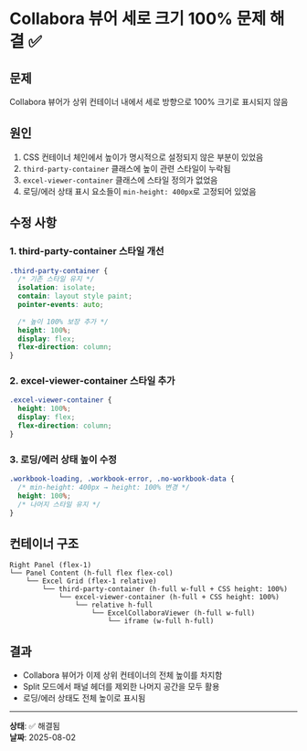 # Collabora 뷰어 세로 크기 100% 문제 해결 ✅

## 문제
Collabora 뷰어가 상위 컨테이너 내에서 세로 방향으로 100% 크기로 표시되지 않음

## 원인
1. CSS 컨테이너 체인에서 높이가 명시적으로 설정되지 않은 부분이 있었음
2. `third-party-container` 클래스에 높이 관련 스타일이 누락됨
3. `excel-viewer-container` 클래스에 스타일 정의가 없었음
4. 로딩/에러 상태 표시 요소들이 `min-height: 400px`로 고정되어 있었음

## 수정 사항

### 1. third-party-container 스타일 개선
```css
.third-party-container {
  /* 기존 스타일 유지 */
  isolation: isolate;
  contain: layout style paint;
  pointer-events: auto;
  
  /* 높이 100% 보장 추가 */
  height: 100%;
  display: flex;
  flex-direction: column;
}
```

### 2. excel-viewer-container 스타일 추가
```css
.excel-viewer-container {
  height: 100%;
  display: flex;
  flex-direction: column;
}
```

### 3. 로딩/에러 상태 높이 수정
```css
.workbook-loading, .workbook-error, .no-workbook-data {
  /* min-height: 400px → height: 100% 변경 */
  height: 100%;
  /* 나머지 스타일 유지 */
}
```

## 컨테이너 구조

```
Right Panel (flex-1)
└── Panel Content (h-full flex flex-col)
    └── Excel Grid (flex-1 relative)
        └── third-party-container (h-full w-full + CSS height: 100%)
            └── excel-viewer-container (h-full + CSS height: 100%)
                └── relative h-full
                    └── ExcelCollaboraViewer (h-full w-full)
                        └── iframe (w-full h-full)
```

## 결과
- Collabora 뷰어가 이제 상위 컨테이너의 전체 높이를 차지함
- Split 모드에서 패널 헤더를 제외한 나머지 공간을 모두 활용
- 로딩/에러 상태도 전체 높이로 표시됨

---

**상태**: ✅ 해결됨  
**날짜**: 2025-08-02